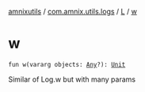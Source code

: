 [amnixutils](../../index.md) / [com.amnix.utils.logs](../index.md) / [L](index.md) / [w](./w.md)

# w

`fun w(vararg objects: `[`Any`](https://kotlinlang.org/api/latest/jvm/stdlib/kotlin/-any/index.html)`?): `[`Unit`](https://kotlinlang.org/api/latest/jvm/stdlib/kotlin/-unit/index.html)

Similar of Log.w but with many params

